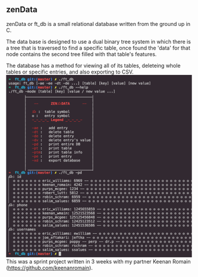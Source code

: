 ## zenData

zenData or ft_db is a small relational database written from the ground up in C.

The data base is designed to use a dual binary tree system in which there is a 
tree that is traversed to find a specific table, once found the 'data' for that node
contains the second tree filled with that table's features.

The database has a method for viewing all of its tables, deleteing whole tables or
specific entries, and also exporting to CSV.
![example](https://github.com/Dauie/ft_db/blob/master/ssdb.png)
This was a sprint project written in 3 weeks with my partner Keenan Romain (https://github.com/keenanromain).
